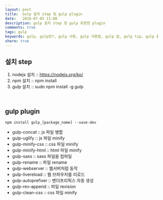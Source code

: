 ```yaml
---
layout: post
title:  Gulp 설치 step 및 gulp plugin
date:   2018-07-05 11:00
description: gulp 설치 step 및 gulp 유용한 plugin
comments: true
tags: gulp
keywords: gulp, gulp란?, gulp 사용, gulp 사용법, gulp 팁, gulp tip, gulp 활용, gulp 활용법, gulp 설치 step, gulp plugin
share: true 
---
```


## 설치 step

1. nodejs 설치 :: https://nodejs.org/ko/
2. npm 설치 :: npm install
3. gulp 설치 :: sudo npm install -g gulp

<br>

## gulp plugin

```
npm install gulp_[package_name] --save-dev
```

* gulp-concat :: js 파일 병합
* gulp-uglify :: js 파일 minify
* gulp-minify-css :: css 파일 minify
* gulp-minify-html :: html 파일 minify
* gulp-sass :: sass 파일을 컴파일
* gulp-rename :: 파일 rename
* gulp-webserver :: 웹서버처럼 동작
* gulp-livereload :: 웹 브파우저를 리로드
* gulp-autoprefixer :: 벤더프리픽스 자동 생성
* gulp-rev-append :: 파일 revision
* gulp-clean-css :: css 파일 minify

<br>
<br>
<br>
<br>
<br>